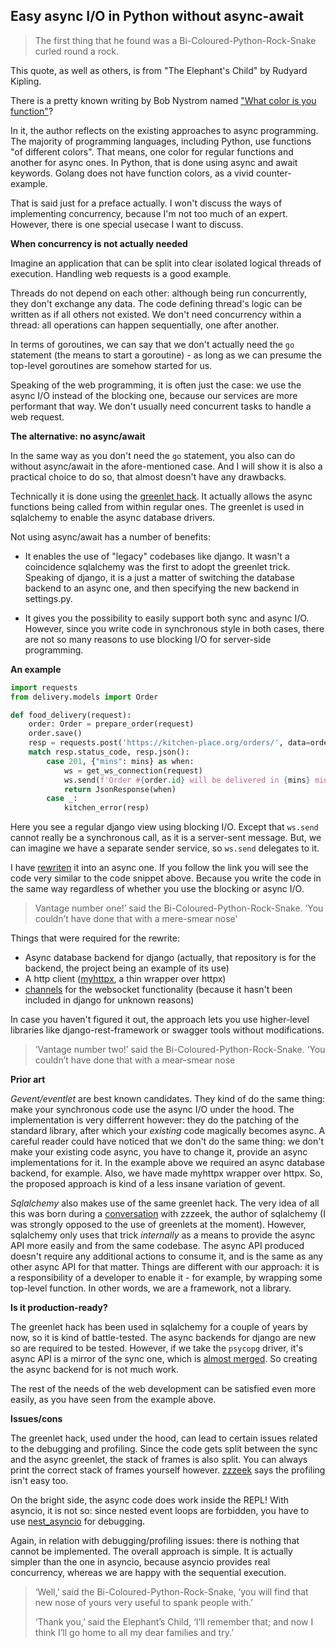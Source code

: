 ## Easy async I/O in Python without async-await

>The first thing that he found was a Bi-Coloured-Python-Rock-Snake curled round a rock.

This quote, as well as others, is from "The Elephant's Child" by Rudyard Kipling.

There is a pretty known writing by Bob Nystrom named
["What color is you function"](https://journal.stuffwithstuff.com/2015/02/01/what-color-is-your-function/)?

In it, the author reflects on the existing approaches to async programming.
The majority of programming languages, including Python, use functions "of different colors".
That means, one color for regular functions and another for async ones. In Python, that is done using async and await keywords.
Golang does not have function colors, as a vivid counter-example.

That is said just for a preface actually.
I won't discuss the ways of implementing concurrency, because I'm not too much of an expert.
However, there is one special usecase I want to discuss.

**When concurrency is not actually needed**

Imagine an application that can be split into clear isolated logical threads of execution.
Handling web requests is a good example.

Threads do not depend on each other: although being run concurrently, they don't exchange any data.
The code defining thread's logic can be written as if all others not existed.
We don't need concurrency within a thread: all operations can happen sequentially,
one after another.

In terms of goroutines, we can say that we don't actually need the `go` statement (the means to start a goroutine) - as long as we can presume the top-level goroutines are somehow started for us.

Speaking of the web programming, it is often just the case: we use the async I/O instead of the blocking
 one, because our services are more performant that way. We don't usually need concurrent tasks to handle a web request.

 **The alternative: no async/await**

In the same way as you don't need the `go` statement, you also can do without async/await in the afore-mentioned case.
And I will show it is also a practical choice to do so, that almost doesn't have any drawbacks.

Technically it is done using the [greenlet hack](https://github.com/Bi-Coloured-Python-Rock-Snake/greenhack).
It actually allows the async functions being called from within regular ones.
The greenlet is used in sqlalchemy to enable the async database drivers.

Not using async/await has a number of benefits:

- It enables the use of "legacy" codebases like django. It wasn't a coincidence sqlalchemy was the first to adopt the greenlet trick. Speaking of django, it is a just a matter of switching the database backend to an async one, and then specifying the new backend in settings.py.

- It gives you the possibility to easily support both sync and async I/O. However,
  since you write code in synchronous style in both cases, there are not so many reasons to use blocking I/O for server-side programming.

**An example**

```python
import requests
from delivery.models import Order

def food_delivery(request):
    order: Order = prepare_order(request)
    order.save()
    resp = requests.post('https://kitchen-place.org/orders/', data=order.as_dict())
    match resp.status_code, resp.json():
        case 201, {"mins": mins} as when:
            ws = get_ws_connection(request)
            ws.send(f'Order #{order.id} will be delivered in {mins} minutes.')
            return JsonResponse(when)
        case _:
            kitchen_error(resp)
```
Here you see a regular django view using blocking I/O.
Except that `ws.send` cannot really be a synchronous call,
as it is a server-sent message. But, we can imagine we have a separate sender service, so `ws.send` delegates to it.

I have [rewriten](https://github.com/Bi-Coloured-Python-Rock-Snake/pgbackend/blob/main/kitchen/views.py) it into an async one. If you follow the link you will see the code very similar to the code snippet above. Because you write the code in the same way regardless of whether you use the blocking or async I/O.

>Vantage number one!’ said the Bi-Coloured-Python-Rock-Snake. ‘You couldn’t have done that with a mere-smear nose'

Things that were required for the rewrite:

- Async database backend for django (actually, that repository is for the backend, the project being an example of its use)
- A http client ([myhttpx](https://github.com/Bi-Coloured-Python-Rock-Snake/pgbackend/blob/main/myhttpx.py), a thin wrapper over httpx)
- [channels](https://channels.readthedocs.io/en/stable/) for the websocket functionality (because it hasn't been included in django for unknown reasons)

In case you haven't figured it out, the approach lets you use higher-level libraries like
django-rest-framework or swagger tools without modifications.

>‘Vantage number two!’ said the Bi-Coloured-Python-Rock-Snake. ‘You couldn’t have done that with a mear-smear nose


**Prior art**

*Gevent/eventlet* are best known candidates. They kind of do the same thing: make your synchronous code use the async I/O under the hood. The implementation is very differrent however: they do the patching of the standard library, after which your *existing* code magically becomes async. A careful reader could have noticed that we don't do the same thing: we don't make your existing code async, you have to change it, provide an async implementations for it. In the example above we required an async database backend, for example. Also, we have made myhttpx wrapper over httpx. So, the proposed approach is kind of a less insane variation of gevent.

*Sqlalchemy* also makes use of the same greenlet hack. The very idea of all this was born during a [conversation](https://github.com/Bi-Coloured-Python-Rock-Snake/readme/issues/3) with zzzeek, the author of sqlalchemy (I was strongly opposed to the use of greenlets at the moment). However, sqlalchemy
only uses that trick *internally* as a means to provide the async API more easily and from the same codebase. The async API produced doesn't require any additional actions to consume it, and is the same as any other async API for that matter. Things are different with our approach: it is a responsibility of a developer to enable it - for example, by wrapping some top-level function. In other words, we are a framework, not a library.

**Is it production-ready?**

The greenlet hack has been used in sqlalchemy for a couple of years by now, so it is kind of battle-tested. The async backends for django are new so are required to be tested. However, if we take the `psycopg` driver, it's async API is a mirror of the sync one, which is [almost merged](https://github.com/django/django/pull/15687). So creating the async backend for is not much work.

The rest of the needs of the web development can be satisfied even more easily, as you have seen from the example above.

**Issues/cons**

The greenlet hack, used under the hood, can lead to certain issues related to the debugging and profiling.
Since the code gets split between the sync and the async greenlet, the stack of frames is also split. You can always print the correct stack of frames yourself however. [zzzeek](https://github.com/zzzeek) says the profiling isn't easy too.

On the bright side, the async code does work inside the REPL! With asyncio, it is not so: since nested event loops are forbidden, you have to use [nest_asyncio](https://github.com/erdewit/nest_asyncio) for debugging.

Again, in relation with debugging/profiling issues: there is nothing that cannot be implemented. The overall approach is simple. It is actually simpler than the one in asyncio, because asyncio provides real concurrency, whereas we are happy with the sequential execution.

> ‘Well,’ said the Bi-Coloured-Python-Rock-Snake, ‘you will find that new nose of yours very useful to spank people with.’
>
> ‘Thank you,’ said the Elephant’s Child, ‘I’ll remember that; and now I think I’ll go home to all my dear families and try.’